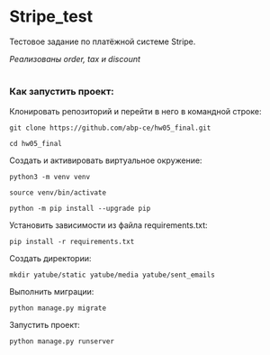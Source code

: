 # Stripe_test

Тестовое задание по платёжной системе Stripe.

*Реализованы order, tax и discount*


#

### Как запустить проект:

Клонировать репозиторий и перейти в него в командной строке:

```
git clone https://github.com/abp-ce/hw05_final.git
```

```
cd hw05_final
```

Cоздать и активировать виртуальное окружение:

```
python3 -m venv venv
```

```
source venv/bin/activate
```

```
python -m pip install --upgrade pip
```

Установить зависимости из файла requirements.txt:

```
pip install -r requirements.txt
```

Создать директории:

```
mkdir yatube/static yatube/media yatube/sent_emails
```

Выполнить миграции:

```
python manage.py migrate
```

Запустить проект:

```
python manage.py runserver
```


